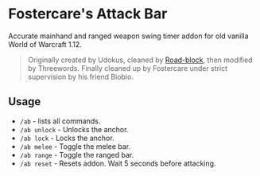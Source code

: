 # Fostercare's Attack Bar

Accurate mainhand and ranged weapon swing timer addon for old vanilla World of Warcraft 1.12.

>Originally created by Udokus, cleaned by [Road-block](https://github.com/Road-block/AttackBar), then modified by Threewords. Finally cleaned up by Fostercare under strict supervision by his friend Biobio.

## Usage

- `/ab` - lists all commands.
- `/ab unlock` - Unlocks the anchor.
- `/ab lock` - Locks the anchor.
- `/ab melee` - Toggle the melee bar.
- `/ab range` - Toggle the ranged bar.
- `/ab reset` - Resets addon. Wait 5 seconds before attacking.

